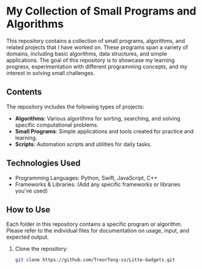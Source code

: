 # My Collection of Small Programs and Algorithms

This repository contains a collection of small programs, algorithms, and related projects that I have worked on. These programs span a variety of domains, including basic algorithms, data structures, and simple applications. The goal of this repository is to showcase my learning progress, experimentation with different programming concepts, and my interest in solving small challenges.

## Contents

The repository includes the following types of projects:

- **Algorithms**: Various algorithms for sorting, searching, and solving specific computational problems.
- **Small Programs**: Simple applications and tools created for practice and learning.
- **Scripts**: Automation scripts and utilities for daily tasks.

## Technologies Used

- Programming Languages: Python, Swift, JavaScript, C++
- Frameworks & Libraries: (Add any specific frameworks or libraries you've used)

## How to Use

Each folder in this repository contains a specific program or algorithm. Please refer to the individual files for documentation on usage, input, and expected output.

1. Clone the repository:
   ```bash
   git clone https://github.com/TreorTang-sz/Litte-Gadgets.git
